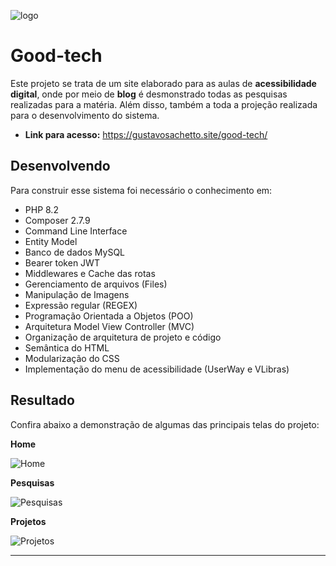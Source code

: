 ![logo](https://github.com/user-attachments/assets/e3ea44f3-56a5-4938-be8d-f70e3c494723)

# Good-tech
Este projeto se trata de um site elaborado para as aulas de __acessibilidade digital__, onde por meio de __blog__ é desmonstrado todas as pesquisas realizadas para a matéria. Além disso, também a toda a projeção realizada para o desenvolvimento do sistema.

- __Link para acesso:__ https://gustavosachetto.site/good-tech/

## Desenvolvendo
Para construir esse sistema foi necessário o conhecimento em:

- PHP 8.2
- Composer 2.7.9
- Command Line Interface
- Entity Model
- Banco de dados MySQL
- Bearer token JWT
- Middlewares e Cache das rotas
- Gerenciamento de arquivos (Files)
- Manipulação de Imagens
- Expressão regular (REGEX)
- Programação Orientada a Objetos (POO)
- Arquitetura Model View Controller (MVC)
- Organização de arquitetura de projeto e código
- Semântica do HTML
- Modularização do CSS
- Implementação do menu de acessibilidade (UserWay e VLibras)

## Resultado
Confira abaixo a demonstração de algumas das principais telas do projeto:

__Home__

![Home](https://github.com/user-attachments/assets/6f957baa-bc57-4aa0-862d-7e1d52cbc3fc)

__Pesquisas__

![Pesquisas](https://github.com/user-attachments/assets/29ac2be9-8835-4ee8-8937-1fe925e05e4c)

__Projetos__

![Projetos](https://github.com/user-attachments/assets/8dd8ee20-d3da-40d1-88ce-515c8f54400a)

*************

